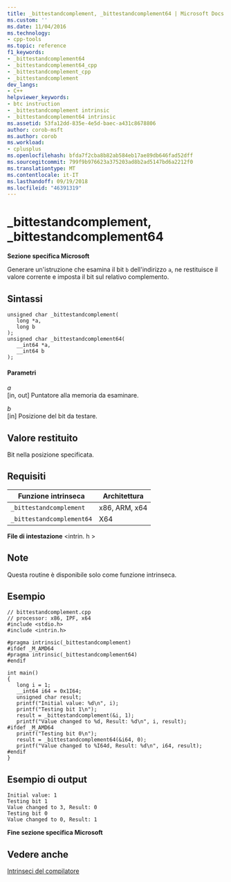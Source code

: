 ```yaml
---
title: _bittestandcomplement, _bittestandcomplement64 | Microsoft Docs
ms.custom: ''
ms.date: 11/04/2016
ms.technology:
- cpp-tools
ms.topic: reference
f1_keywords:
- _bittestandcomplement64
- _bittestandcomplement64_cpp
- _bittestandcomplement_cpp
- _bittestandcomplement
dev_langs:
- C++
helpviewer_keywords:
- btc instruction
- _bittestandcomplement intrinsic
- _bittestandcomplement64 intrinsic
ms.assetid: 53fa12dd-835e-4e5d-baec-a431c8678806
author: corob-msft
ms.author: corob
ms.workload:
- cplusplus
ms.openlocfilehash: bfda7f2cba8b82ab584eb17ae89db646fad52dff
ms.sourcegitcommit: 799f9b976623a375203ad8b2ad5147bd6a2212f0
ms.translationtype: MT
ms.contentlocale: it-IT
ms.lasthandoff: 09/19/2018
ms.locfileid: "46391319"
---
```

# <a name="bittestandcomplement-bittestandcomplement64"></a>_bittestandcomplement, _bittestandcomplement64

**Sezione specifica Microsoft**

Generare un'istruzione che esamina il bit `b` dell'indirizzo `a`, ne restituisce il valore corrente e imposta il bit sul relativo complemento.

## <a name="syntax"></a>Sintassi

```
unsigned char _bittestandcomplement(
   long *a,
   long b
);
unsigned char _bittestandcomplement64(
   __int64 *a,
   __int64 b
);
```

#### <a name="parameters"></a>Parametri

*a*<br/>
[in, out] Puntatore alla memoria da esaminare.

*b*<br/>
[in] Posizione del bit da testare.

## <a name="return-value"></a>Valore restituito

Bit nella posizione specificata.

## <a name="requirements"></a>Requisiti

|Funzione intrinseca|Architettura|
|---------------|------------------|
|`_bittestandcomplement`|x86, ARM, x64|
|`_bittestandcomplement64`|X64|

**File di intestazione** \<intrin. h >

## <a name="remarks"></a>Note

Questa routine è disponibile solo come funzione intrinseca.

## <a name="example"></a>Esempio

```
// bittestandcomplement.cpp
// processor: x86, IPF, x64
#include <stdio.h>
#include <intrin.h>

#pragma intrinsic(_bittestandcomplement)
#ifdef _M_AMD64
#pragma intrinsic(_bittestandcomplement64)
#endif

int main()
{
   long i = 1;
   __int64 i64 = 0x1I64;
   unsigned char result;
   printf("Initial value: %d\n", i);
   printf("Testing bit 1\n");
   result = _bittestandcomplement(&i, 1);
   printf("Value changed to %d, Result: %d\n", i, result);
#ifdef _M_AMD64
   printf("Testing bit 0\n");
   result = _bittestandcomplement64(&i64, 0);
   printf("Value changed to %I64d, Result: %d\n", i64, result);
#endif
}
```

## <a name="sample-output"></a>Esempio di output

```
Initial value: 1
Testing bit 1
Value changed to 3, Result: 0
Testing bit 0
Value changed to 0, Result: 1
```

**Fine sezione specifica Microsoft**

## <a name="see-also"></a>Vedere anche

[Intrinseci del compilatore](../intrinsics/compiler-intrinsics.md)